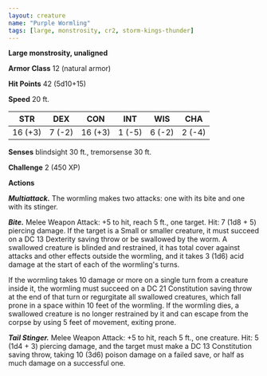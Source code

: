 ```yaml
---
layout: creature
name: "Purple Wormling"
tags: [large, monstrosity, cr2, storm-kings-thunder]
---
```


**Large monstrosity, unaligned**

**Armor Class** 12 (natural armor)

**Hit Points** 42 (5d10+15)

**Speed** 20 ft.

|   STR   |   DEX   |   CON   |   INT   |   WIS   |   CHA   |
|:-----:|:-----:|:-----:|:-----:|:-----:|:-----:|
| 16 (+3) | 7 (-2) | 16 (+3) | 1 (-5) | 6 (-2) | 2 (-4) |

**Senses** blindsight 30 ft., tremorsense 30 ft.

**Challenge** 2 (450 XP)

**Actions**

***Multiattack.*** The wormling makes two attacks: one with its bite and one with its stinger.

***Bite.*** Melee Weapon Attack: +5 to hit, reach 5 ft., one target. Hit: 7 (1d8 + 5) piercing damage. If the target is a Small or smaller creature, it must succeed on a DC 13 Dexterity saving throw or be swallowed by the worm. A swallowed creature is blinded and restrained, it has total cover against attacks and other effects outside the wormling, and it takes 3 (1d6) acid damage at the start of each of the wormling's turns.

If the wormling takes 10 damage or more on a single turn from a creature inside it, the wormling must succeed on a DC 21 Constitution saving throw at the end of that turn or regurgitate all swallowed creatures, which fall prone in a space within 10 feet of the wormling. If the wormling dies, a swallowed creature is no longer restrained by it and can escape from the corpse by using 5 feet of movement, exiting prone.

***Tail Stinger.*** Melee Weapon Attack: +5 to hit, reach 5 ft., one creature. Hit: 5 (1d4 + 3) piercing damage, and the target must make a DC 13 Constitution saving throw, taking 10 (3d6) poison damage on a failed save, or half as much damage on a successful one.


